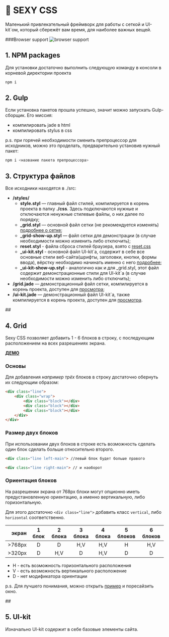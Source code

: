 # :lips: SEXY CSS
Маленький привлекательный фреймворк для работы с сеткой и UI-kit`ом, который сбережёт вам время, для наиболее важных вещей.

###Browser support
![browser support](http://take.ms/aEC7T)

## 1. NPM packages
Для установки достаточно выполнить следующую команду в консоли в корневой директории проекта

```bash
npm i
```

## 2. Gulp
Если установка пакетов прошла успешно, значит можно запускать Gulp-сборщик. Его миссия:

- компилировать jade в html
- компилировать stylus в css

p.s. при горячей необходимости сменить препроцессор для исходников, можно это проделать, предварительно установив нужный пакет:

```bash
npm i <название пакета препроцессора>
```

## 3. Структура файлов
Все исходники находятся в ./src:

- **/styles/**
	- **style.styl** — главный файл стилей, компилируется в корень проекта в папку **./css**. 3десь подключаются нужные и отключаются ненужные стилевые файлы, о них далее по порядку;
	- **_grid.styl** — основной файл сетки (не рекомендуется изменять) [подробнее о сетке](#grid);
	- **_grid-show-up.styl** — файл сетки для демонстрации (в случае необходимости можно изменить либо отключить);
	- **reset.styl** - файла сброса стилей браузера, взято с [reset.css](http://meyerweb.com/eric/tools/css/reset/)
	- **_ui-kit.styl** - основной файл UI-kit`а, содержит в себе все основные стили веб-сайта(шрифты, заголовки, кнопки, формы ввода), вёрстку необходимо начинать именно с него [подробнее](#uikit);
	- **_ui-kit-show-up.styl** - аналогично как и для _grid.styl, этот файл содержит демонстрационные стили для UI-kit`а (в случае необходимости можно изменить либо отключить);
- **/grid.jade** — демонстрационный файл сетки, компилируется в корень проекта, доступен для [просмотра](./grid.html);
- **/ui-kit.jade** — демонстрационный файл UI-kit`a, также компилируется в корень проекта, доступен для [просмотра](./ui-kit.html).

##<h2 id='grid'>4. Grid</h2>
Sexy CSS позволяет добавить 1 - 6 блоков в строку, с последующим расположением на всех разрешениях экрана.

[**ДЕМО**]()

### Основы
Для добавления *например трёх* блоков в строку достаточно обернуть их следующим образом:

```html
<div class="line">
	<div class="wrap">
		<div class="block"></div>
		<div class="block"></div>
		<div class="block"></div>
	</div>
</div>
```

### Размер двух блоков
При использовании двух блоков в строке есть возможность сделать один блок сделать больше относительно второго.

```html
<div class="line left-main"> //левый блок будет больше правого

<div class="line right-main"> // и наоборот
```

### Ориентация блоков

На разрешении экрана от 768px блоки могут опционно иметь предустановленную ориентацию, а именно вертикальнyю, либо горизонтальную.

Для этого достаточно `<div class="line">` добавить класс `vertical`, либо `horizontal` соответственно.

экран | 1 блок | 2 блока | 3 блока | 4 блока | 5 блоков | 6 блоков 
-----:|:------:|:-------:|:-------:|:-------:|:--------:|:-------:
>768px|   D    |    D    |   H,V   |   H,V   |    H     |   H,V  
>320px|   D    |   H,V   |    D    |   H,V   |    D     |    D  

* H - есть возможность горизонтального расположения
* V - есть возможность вертикального расположение
* D - нет модификатора ориентации

p.s. Для лучшего понимания, можно открыть [пример]() и поресайзить окно.



##<h2 id='uikit'>5. UI-kit</h2>
Изначально UI-kit содержит в себе базовые элементы сайта. 
	
